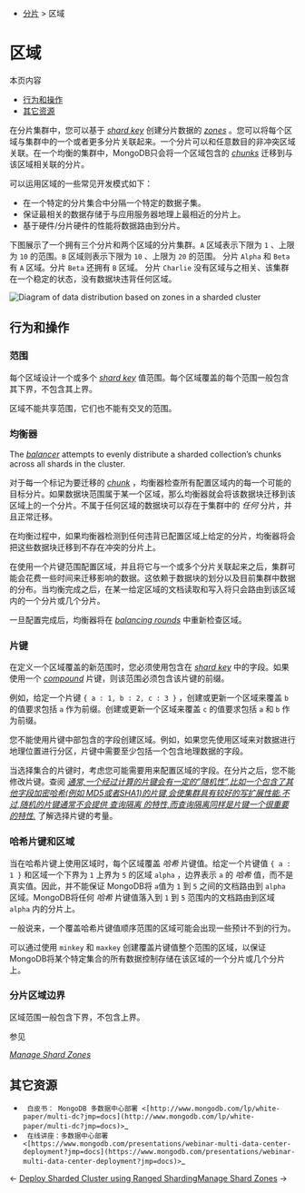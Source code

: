 - [分片](http://www.mongoing.com/docs/sharding.html) > 区域

# 区域

本页内容

- [行为和操作](http://www.mongoing.com/docs/core/zone-sharding.html#behavior-and-operations)
- [其它资源](http://www.mongoing.com/docs/core/zone-sharding.html#additional-resource)

在分片集群中，您可以基于 [*shard key*](http://www.mongoing.com/docs/reference/glossary.html#term-shard-key) 创建分片数据的 [*zones*](http://www.mongoing.com/docs/reference/glossary.html#term-zone) 。您可以将每个区域与集群中的一个或者更多分片关联起来。一个分片可以和任意数目的非冲突区域关联。在一个均衡的集群中，MongoDB只会将一个区域包含的 [*chunks*](http://www.mongoing.com/docs/reference/glossary.html#term-chunk) 迁移到与该区域相关联的分片。

可以运用区域的一些常见开发模式如下：

- 在一个特定的分片集合中分隔一个特定的数据子集。
- 保证最相关的数据存储于与应用服务器地理上最相近的分片上。
- 基于硬件/分片硬件的性能将数据路由到分片。

下图展示了一个拥有三个分片和两个区域的分片集群。`A` 区域表示下限为 `1` 、上限为 `10` 的范围。`B` 区域则表示下限为 `10` 、上限为 `20` 的范围。 分片 `Alpha` 和 `Beta` 有 `A` 区域。分片 `Beta` 还拥有 `B` 区域。 分片 `Charlie` 没有区域与之相关、该集群在一个稳定的状态，没有数据块违背任何区域。

![Diagram of data distribution based on zones in a sharded cluster](http://www.mongoing.com/docs/_images/sharded-cluster-zones.png)

## 行为和操作

### 范围

每个区域设计一个或多个 [*shard key*](http://www.mongoing.com/docs/reference/glossary.html#term-shard-key) 值范围。每个区域覆盖的每个范围一般包含其下界，不包含其上界。

区域不能共享范围，它们也不能有交叉的范围。

### 均衡器

The [*balancer*](http://www.mongoing.com/docs/reference/glossary.html#term-balancer) attempts to evenly distribute a sharded collection’s chunks across all shards in the cluster.

对于每一个标记为要迁移的 [*chunk*](http://www.mongoing.com/docs/reference/glossary.html#term-chunk) ，均衡器检查所有配置区域内的每一个可能的目标分片。如果数据块范围属于某一个区域，那么均衡器就会将该数据块迁移到该区域上的一个分片。不属于任何区域的数据块可以存在于集群中的 *任何* 分片，并且正常迁移。

在均衡过程中，如果均衡器检测到任何违背已配置区域上给定的分片，均衡器将会把这些数据块迁移到不存在冲突的分片上。

在使用一个片键范围配置区域，并且将它与一个或多个分片关联起来之后，集群可能会花费一些时间来迁移影响的数据。这依赖于数据块的划分以及目前集群中数据的分布。当均衡完成之后，在某一给定区域的文档读取和写入将只会路由到该区域内的一个分片或几个分片。

一旦配置完成后，均衡器将在 [*balancing rounds*](http://www.mongoing.com/docs/core/sharding-balancer-administration.html#sharding-internals-balancing) 中重新检查区域。

### 片键

在定义一个区域覆盖的新范围时，您必须使用包含在 [*shard key*](http://www.mongoing.com/docs/reference/glossary.html#term-shard-key) 中的字段。如果使用一个 [*compound*](http://www.mongoing.com/docs/reference/glossary.html#term-compound-index) 片键，则该范围必须包含该片键的前缀。

例如，给定一个片键 `{ a : 1, b : 2, c : 3 }` ，创建或更新一个区域来覆盖 `b` 的值要求包括 `a` 作为前缀。创建或更新一个区域来覆盖 `c` 的值要求包括 `a` 和 `b` 作为前缀。

您不能使用片键中部包含的字段创建区域。例如，如果您先使用区域来对数据进行地理位置进行分区，片键中需要至少包括一个包含地理数据的字段。

当选择集合的片键时，考虑您可能需要用来配置区域的字段。在分片之后，您不能修改片键。查阅 [*通常,一个经过计算的片键会有一定的”随机性”,比如一个包含了其他字段加密哈希(例如 MD5或者SHA1)的片键,会使集群具有较好的写扩展性能.不过,随机的片键通常不会提供 查询隔离 的特性,而查询隔离同样是片键一个很重要的特性.*](http://www.mongoing.com/docs/core/sharding-shard-key.html#sharding-internals-choose-shard-key) 了解选择片键的考量。

### 哈希片键和区域

当在哈希片键上使用区域时，每个区域覆盖 *哈希* 片键值。给定一个片键值 `{ a : 1 }` 和区域一个下界为 `1` 上界为 `5` 的区域 `alpha` ，边界表示 `a` 的 *哈希* 值，而不是真实值。因此，并不能保证 MongoDB将 `a`值为 `1` 到 `5` 之间的文档路由到 `alpha` 区域。MongoDB将任何 *哈希* 片键值落入到 `1` 到 `5` 范围内的文档路由到区域 `alpha` 内的分片上。

一般说来，一个覆盖哈希片键值顺序范围的区域可能会出现一些预计不到的行为。

可以通过使用 `minkey` 和 `maxkey` 创建覆盖片键值整个范围的区域，以保证MongoDB将某个特定集合的所有数据控制存储在该区域的一个分片或几个分片上。

### 分片区域边界

区域范围一般包含下界，不包含上界。

参见

[*Manage Shard Zones*](http://www.mongoing.com/docs/tutorial/manage-shard-zone.html)

## 其它资源

- ` 白皮书： MongoDB 多数据中心部署 <[http://www.mongodb.com/lp/white-paper/multi-dc?jmp=docs](http://www.mongodb.com/lp/white-paper/multi-dc?jmp=docs)>`_
- ` 在线讲座：多数据中心部署 <[https://www.mongodb.com/presentations/webinar-multi-data-center-deployment?jmp=docs](https://www.mongodb.com/presentations/webinar-multi-data-center-deployment?jmp=docs)>`_

←  [Deploy Sharded Cluster using Ranged Sharding](http://www.mongoing.com/docs/tutorial/deploy-sharded-cluster-ranged-sharding.html)[Manage Shard Zones](http://www.mongoing.com/docs/tutorial/manage-shard-zone.html) →